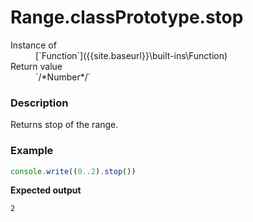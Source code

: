 # Range.classPrototype.stop

<dl>
<dt> Instance of </dt><dd markdown="1">
 [`Function`]({{site.baseurl}}\built-ins\Function) 
</dd>
<dt> Return value </dt><dd markdown="1">
 `/*Number*/` 
</dd>
</dl>

### Description

Returns stop of the range.

### Example

```js
console.write((0..2).stop())
```

**Expected output**

```
2
```

